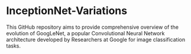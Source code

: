 # InceptionNet-Variations
This GitHub repository aims to provide comprehensive overview of the evolution of GoogLeNet, a popular Convolutional Neural Network architecture developed by Researchers at Google for image classification tasks. 
